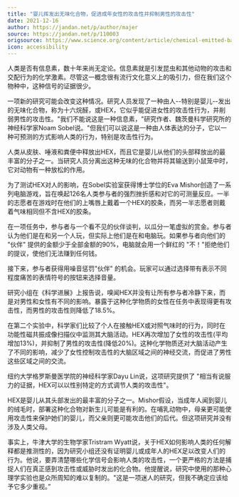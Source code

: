 ```yaml
---
title: "婴儿挥发出无味化合物，促进成年女性的攻击性并抑制男性的攻击性"
date: 2021-12-16
author: https://jandan.net/p/author/majer
source: https://jandan.net/p/110003
origsource: https://www.science.org/content/article/chemical-emitted-babies-could-make-men-more-docile-women-more-aggressive
icon: accessibility
---
```




人类是否有信息素，数十年来尚无定论。信息素就是引发昆虫和其他动物的攻击和交配行为的化学激素。尽管这一概念很有流行文化意义上的吸引力，但在我们这个物种中，这种信号的证据很少。

一项新的研究可能会改变这种情况。研究人员发现了一种由人--特别是婴儿--发出的无味化合物，称为十六烷醛，或HEX，它似乎能促进女性的攻击性行为，并削弱男性的攻击性。"我们不能说这是一种信息素，"研究作者、魏茨曼科学研究所的神经科学家Noam Sobel说。"但我们可以说这是一种由人体表达的分子，它以一种可预测的方式影响人类的行为，特别是攻击性行为。

人类从皮肤、唾液和粪便中释放出HEX，而且它是婴儿从他们的头部释放出的最丰富的分子之一。当研究人员分离出这种无味的化合物并将其输送到小鼠笼中时，它对动物有一种放松的作用。

为了测试HEX对人的影响，在Sobel实验室获得博士学位的Eva Mishor创造了一系列电脑游戏，旨在唤起126名人类参与者的强烈挫折感和对它的可测量反应。一半的志愿者在游戏时在他们的上嘴唇上戴着一个HEX的胶条，而另一半志愿者则戴着气味相同但不含HEX的胶条。

在一项任务中，参与者与一个看不见的伙伴谈判，以瓜分一笔虚拟的赏金。参与者认为他们是在和另一个人玩，但实际上他们是在和电脑玩。如果参与者向他们的 "伙伴" 提供的金额少于全部金额的90%，电脑就会用一个鲜红的 "不！"拒绝他们的提议，使他们无法赚到任何钱。

接下来，参与者获得用噪音惩罚"伙伴" 的机会。玩家可以通过选择带有表示不同程度痛苦的表情符号的按钮来选择音量。

研究小组在《科学进展》上报告说，嗅闻HEX并没有让所有参与者冷静下来，而是对男性和女性有不同的影响。暴露于这种化学物质的女性在任务中表现得更有攻击性，而男性的攻击性则降低了18.5%。

在第二个实验中，科学家们比较了个人在接触HEX或对照气味时的行为，同时在功能性磁共振成像扫描仪中监测其大脑活动。HEX再次增加了女性的攻击性(平均增加13%)，并抑制了男性的攻击性(降低20%)。这种化学物质还对大脑活动产生了不同的影响，减少了女性控制攻击性的大脑区域之间的神经交流，而促进了男性这些区域之间的交流。

纽约大学格罗斯曼医学院的神经科学家Dayu Lin说，这项研究提供了 "相当有说服力的证据，HEX可以以性别特定的方式调节人类的攻击性"。

HEX是婴儿从其头部发出的最丰富的分子之一。Mishor假设，当成年人闻到婴儿的绒毛时，部署这种化合物对新生儿可能是有利的。在哺乳动物中，母亲更可能使用攻击性来保护她们的婴儿，而父亲则更可能攻击他们的后代。但这项研究并没有涉及人类父母。

事实上，牛津大学的生物学家Tristram Wyatt说，关于HEX如何影响人类的任何解释都是推测性的，因为研究小组还没有证明婴儿或成年人的HEX足以改变人们的行为。他说，要弄清楚哪些化学信号会影响人类的攻击性，一个更严格的方法是捕捉人们在真正感到攻击性或威胁时发出的化合物。他提醒说，研究中使用的那种心理学实验也是众所周知的难以复制的。"这是一项迷人的研究，但我不确定应该给予它多少重视。”